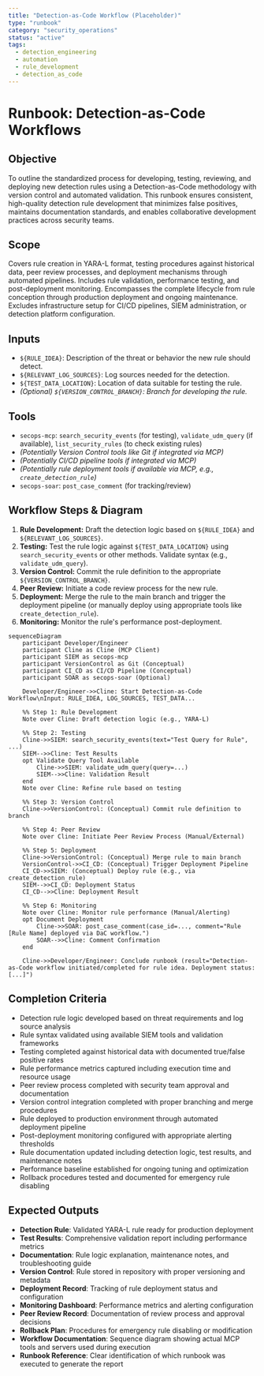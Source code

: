 ```yaml
---
title: "Detection-as-Code Workflow (Placeholder)"
type: "runbook"
category: "security_operations"
status: "active"
tags:
  - detection_engineering
  - automation
  - rule_development
  - detection_as_code
---
```


# Runbook: Detection-as-Code Workflows

## Objective

To outline the standardized process for developing, testing, reviewing, and deploying new detection rules using a Detection-as-Code methodology with version control and automated validation. This runbook ensures consistent, high-quality detection rule development that minimizes false positives, maintains documentation standards, and enables collaborative development practices across security teams.

## Scope

Covers rule creation in YARA-L format, testing procedures against historical data, peer review processes, and deployment mechanisms through automated pipelines. Includes rule validation, performance testing, and post-deployment monitoring. Encompasses the complete lifecycle from rule conception through production deployment and ongoing maintenance. Excludes infrastructure setup for CI/CD pipelines, SIEM administration, or detection platform configuration.

## Inputs

*   `${RULE_IDEA}`: Description of the threat or behavior the new rule should detect.
*   `${RELEVANT_LOG_SOURCES}`: Log sources needed for the detection.
*   `${TEST_DATA_LOCATION}`: Location of data suitable for testing the rule.
*   *(Optional) `${VERSION_CONTROL_BRANCH}`: Branch for developing the rule.*

## Tools

*   `secops-mcp`: `search_security_events` (for testing), `validate_udm_query` (if available), `list_security_rules` (to check existing rules)
*   *(Potentially Version Control tools like Git if integrated via MCP)*
*   *(Potentially CI/CD pipeline tools if integrated via MCP)*
*   *(Potentially rule deployment tools if available via MCP, e.g., `create_detection_rule`)*
*   `secops-soar`: `post_case_comment` (for tracking/review)

## Workflow Steps & Diagram

1.  **Rule Development:** Draft the detection logic based on `${RULE_IDEA}` and `${RELEVANT_LOG_SOURCES}`.
2.  **Testing:** Test the rule logic against `${TEST_DATA_LOCATION}` using `search_security_events` or other methods. Validate syntax (e.g., `validate_udm_query`).
3.  **Version Control:** Commit the rule definition to the appropriate `${VERSION_CONTROL_BRANCH}`.
4.  **Peer Review:** Initiate a code review process for the new rule.
5.  **Deployment:** Merge the rule to the main branch and trigger the deployment pipeline (or manually deploy using appropriate tools like `create_detection_rule`).
6.  **Monitoring:** Monitor the rule's performance post-deployment.

```mermaid
sequenceDiagram
    participant Developer/Engineer
    participant Cline as Cline (MCP Client)
    participant SIEM as secops-mcp
    participant VersionControl as Git (Conceptual)
    participant CI_CD as CI/CD Pipeline (Conceptual)
    participant SOAR as secops-soar (Optional)

    Developer/Engineer->>Cline: Start Detection-as-Code Workflow\nInput: RULE_IDEA, LOG_SOURCES, TEST_DATA...

    %% Step 1: Rule Development
    Note over Cline: Draft detection logic (e.g., YARA-L)

    %% Step 2: Testing
    Cline->>SIEM: search_security_events(text="Test Query for Rule", ...)
    SIEM-->>Cline: Test Results
    opt Validate Query Tool Available
        Cline->>SIEM: validate_udm_query(query=...)
        SIEM-->>Cline: Validation Result
    end
    Note over Cline: Refine rule based on testing

    %% Step 3: Version Control
    Cline->>VersionControl: (Conceptual) Commit rule definition to branch

    %% Step 4: Peer Review
    Note over Cline: Initiate Peer Review Process (Manual/External)

    %% Step 5: Deployment
    Cline->>VersionControl: (Conceptual) Merge rule to main branch
    VersionControl->>CI_CD: (Conceptual) Trigger Deployment Pipeline
    CI_CD->>SIEM: (Conceptual) Deploy rule (e.g., via create_detection_rule)
    SIEM-->>CI_CD: Deployment Status
    CI_CD-->>Cline: Deployment Result

    %% Step 6: Monitoring
    Note over Cline: Monitor rule performance (Manual/Alerting)
    opt Document Deployment
        Cline->>SOAR: post_case_comment(case_id=..., comment="Rule [Rule Name] deployed via DaC workflow.")
        SOAR-->>Cline: Comment Confirmation
    end

    Cline->>Developer/Engineer: Conclude runbook (result="Detection-as-Code workflow initiated/completed for rule idea. Deployment status: [...]")

```

## Completion Criteria

- Detection rule logic developed based on threat requirements and log source analysis
- Rule syntax validated using available SIEM tools and validation frameworks
- Testing completed against historical data with documented true/false positive rates
- Rule performance metrics captured including execution time and resource usage
- Peer review process completed with security team approval and documentation
- Version control integration completed with proper branching and merge procedures
- Rule deployed to production environment through automated deployment pipeline
- Post-deployment monitoring configured with appropriate alerting thresholds
- Rule documentation updated including detection logic, test results, and maintenance notes
- Performance baseline established for ongoing tuning and optimization
- Rollback procedures tested and documented for emergency rule disabling

## Expected Outputs

- **Detection Rule**: Validated YARA-L rule ready for production deployment
- **Test Results**: Comprehensive validation report including performance metrics
- **Documentation**: Rule logic explanation, maintenance notes, and troubleshooting guide
- **Version Control**: Rule stored in repository with proper versioning and metadata
- **Deployment Record**: Tracking of rule deployment status and configuration
- **Monitoring Dashboard**: Performance metrics and alerting configuration
- **Peer Review Record**: Documentation of review process and approval decisions
- **Rollback Plan**: Procedures for emergency rule disabling or modification
- **Workflow Documentation**: Sequence diagram showing actual MCP tools and servers used during execution
- **Runbook Reference**: Clear identification of which runbook was executed to generate the report
